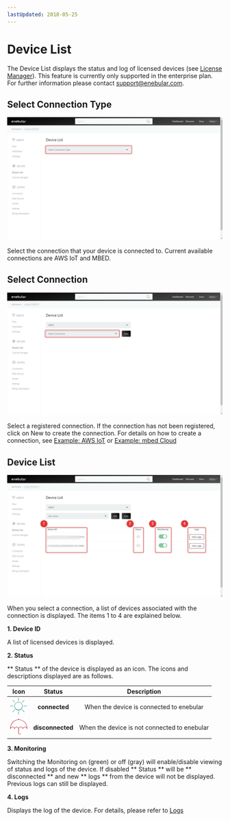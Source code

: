 ```yaml
---
lastUpdated: 2018-05-25
---
```


# Device List

The Device List displays the status and log of licensed devices (see [License Manager](./LicenseManager.md)).
This feature is currently only supported in the enterprise plan. For further information please contact support@enebular.com. 

## Select Connection Type 

![select_connection_type](../_asset/images/Devices/device_list-select_connection-001.png)

Select the connection that your device is connected to. 
Current available connections are AWS IoT and MBED. 

## Select Connection 

![select_connection](../_asset/images/Devices/device_list-select_connection-002.png)

Select a registered connection. If the connection has not been registered, click on New to create the connection.
For details on how to create a connection, see [Example: AWS IoT](../Deploy/DeployFlow/AWSIoT/index.md) or [Example: mbed Cloud](../Deploy/DeployFlow/mbed/index.md)

## Device List

![device_list](../_asset/images/Devices/device_list-device_list.png)

When you select a connection, a list of devices associated with the connection is displayed.
The items 1 to 4 are explained below.

**1. Device ID**

A list of licensed devices is displayed.

**2. Status**

** Status ** of the device is displayed as an icon.
The icons and descriptions displayed are as follows.

| Icon | Status | Description |
| :-: |:-: | :-: |
| ![connected](../_asset/images/Devices/device_list-status-connected.png)  | **connected** | When the device is connected to enebular |
| ![disconnected](../_asset/images/Devices/device_list-status-disconnected.png) | **disconnected** | When the device is not connected to enebular|

**3. Monitoring** 

Switching the Monitoring on (green) or off (gray) will enable/disable viewing of status and logs of the device. 
If disabled ** Status ** will be ** disconnected ** and new ** logs **  from the device will not be displayed. Previous logs can still be displayed. 

**4. Logs** 

Displays the log of the device. For details, please refer to [Logs](./Logs.md) 
